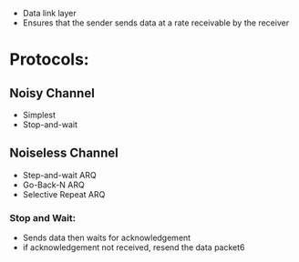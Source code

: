 - Data link layer
- Ensures that the sender sends data at a rate receivable by the receiver
# Protocols:
## Noisy Channel
- Simplest
- Stop-and-wait
## Noiseless Channel
- Step-and-wait ARQ
- Go-Back-N ARQ
- Selective Repeat ARQ

### Stop and Wait:
- Sends data then waits for acknowledgement
- if acknowledgement not received, resend the data packet6